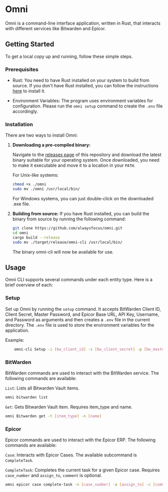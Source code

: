 # Omni

Omni is a command-line interface application, written in Rust, that interacts with different services like Bitwarden and Epicor.

## Getting Started

To get a local copy up and running, follow these simple steps.

### Prerequisites

- Rust: You need to have Rust installed on your system to build from source. If you don't have Rust installed, you can follow the instructions [here](https://www.rust-lang.org/tools/install) to install it.

- Environment Variables: The program uses environment variables for configuration. Please run the `omni setup` command to create the `.env` file accordingly.

### Installation

There are two ways to install Omni:

1. **Downloading a pre-compiled binary:**

   Navigate to the [releases page](https://github.com/alwaysfocus/omni/releases) of this repository and download the latest binary suitable for your operating system. Once downloaded, you need to make it executable and move it to a location in your `PATH`.
    
    For Unix-like systems:

   ```sh
   chmod +x ./omni
   sudo mv ./omni /usr/local/bin/
   ```
   For Windows systems, you can just double-click on the downloaded .exe file.

2. **Building from source:**
    If you have Rust installed, you can build the binary from source by running the following command:

    ```sh
   git clone https://github.com/alwaysfocus/omni.git
    cd omni
    cargo build --release
    sudo mv ./target/release/omni-cli /usr/local/bin/
    ```
   The binary omni-cli will now be available for use.

## Usage
Omni CLI supports several commands under each entity type. Here is a brief overview of each:

### Setup
Set up Omni by running the `setup` command. It accepts BitWarden Client ID, Client Secret, Master Password, and Epicor Base URL, API Key, Username, and Password as arguments and then creates a `.env` file in the current directory. The `.env` file is used to store the environment variables for the application.

Example:
```sh
    omni-cli Setup -i [bw_client_id] -s [bw_client_secret] -p [bw_master_password] -u [epicor_base_url] -k [epicor_api_key] -n [epicor_username] -w [epicor_password]
```

### BitWarden
BitWarden commands are used to interact with the BitWarden service. The following commands are available:

`List`: Lists all Bitwarden Vault items.

```sh
omni bitwarden list
```
`Get`: Gets Bitwarden Vault item. Requires item_type and name.
```sh
omni Bitwarden get -t [item_type] -n [name]
```


### Epicor
Epicor commands are used to interact with the Epicor ERP. The following commands are available:

`Case`: Interacts with Epicor Cases. The available subcommand is `CompleteTask`.

`CompleteTask`: Completes the current task for a given Epicor case. Requires `case_number` and `assign_to`, `comment` is optional.
```sh
omni epicor case complete-task -n [case_number] -a [assign_to] -c [comment]
```

